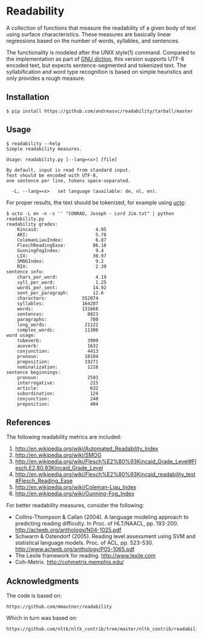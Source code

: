 Readability
===========

A collection of functions that measure the readability of a given body of text
using surface characteristics. These measures are basically linear regressions
based on the number of words, syllables, and sentences.

The functionality is modeled after the UNIX style(1) command. Compared to the
implementation as part of [GNU diction](http://www.moria.de/~michael/diction/),
this version supports UTF-8 encoded text, but expects sentence-segmented and
tokenized text. The syllabification and word type recognition is based on
simple heuristics and only provides a rough measure.

Installation
------------

	$ pip install https://github.com/andreasvc/readability/tarball/master

Usage
-----

	$ readability --help
	Simple readability measures.

	Usage: readability.py [--lang=<x>] [file]

	By default, input is read from standard input.
	Text should be encoded with UTF-8,
	one sentence per line, tokens space-separated.

	  -L, --lang=<x>   set language (available: de, nl, en).


For proper results, the text should be tokenized, for example using [ucto](http://ilk.uvt.nl/ucto):

	$ ucto -L en -n -s '' "CONRAD, Joseph - Lord Jim.txt" | python readability.py
	readability grades:
		Kincaid:                     4.95
		ARI:                         5.78
		ColemanLiauIndex:            6.87
		FleschReadingEase:          86.18
		GunningFogIndex:             9.4
		LIX:                        30.97
		SMOGIndex:                   9.2
		RIX:                         2.39
	sentence info:
		chars_per_word:              4.19
		syll_per_word:               1.25
		words_per_sent:             14.92
		sent_per_paragraph:         12.6
		characters:             552074
		syllables:              164207
		words:                  131668
		sentences:                8823
		paragraphs:                700
		long_words:              21122
		complex_words:           11306
	word usage:
		tobeverb:                 3909
		auxverb:                  1632
		conjunction:              4413
		pronoun:                 18104
		preposition:             19271
		nominalization:           1216
	sentence beginnings:
		pronoun:                  2593
		interrogative:             215
		article:                   632
		subordination:             124
		conjunction:               240
		preposition:               404


References
----------
The following readability metrics are included:

1. http://en.wikipedia.org/wiki/Automated_Readability_Index
2. http://en.wikipedia.org/wiki/SMOG
3. http://en.wikipedia.org/wiki/Flesch%E2%80%93Kincaid_Grade_Level#Flesch.E2.80.93Kincaid_Grade_Level
4. http://en.wikipedia.org/wiki/Flesch%E2%80%93Kincaid_readability_test#Flesch_Reading_Ease
5. http://en.wikipedia.org/wiki/Coleman-Liau_Index
6. http://en.wikipedia.org/wiki/Gunning-Fog_Index

For better readability measures, consider the following:

- Collins-Thompson & Callan (2004). A language modeling approach to predicting reading difficulty.
  In Proc. of HLT/NAACL, pp. 193-200. http://aclweb.org/anthology/N04-1025.pdf
- Schwarm & Ostendorf (2005). Reading level assessment using SVM and statistical language models.
  Proc. of ACL, pp. 523-530. http://www.aclweb.org/anthology/P05-1065.pdf
- The Lexile framework for reading. http://www.lexile.com
- Coh-Metrix. http://cohmetrix.memphis.edu/

Acknowledgments
---------------
The code is based on:

	https://github.com/mmautner/readability

Which in turn was based on:

    https://github.com/nltk/nltk_contrib/tree/master/nltk_contrib/readability
